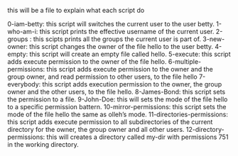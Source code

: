 this will be a file to explain what each script do

0-iam-betty: this script will switches the current user to the user betty.
1-who-am-i: this script prints the effective username of the current user.
2-groups : this scipts prints all the groups the current user is part of.
3-new-owner: this script changes the owner of the file hello to the user betty.
4-empty: this script will create an empty file called hello.
5-execute: this script adds execute permission to the owner of the file hello.
6-multiple-permissions: this script adds execute permission to the owner and the group owner, and read permission to other users, to the file hello
7-everybody: this script adds execution permission to the owner, the group owner and the other users, to the file hello.
8-James-Bond: this script sets the permission to a file.
9-John-Doe: this will sets the mode of the file hello to a specific permission battern.
10-mirror-permissions: this script sets the mode of the file hello the same as olleh’s mode.
11-directories-permissions: this script adds execute permission to all subdirectories of the current directory for the owner, the group owner and all other users.
12-directory-permissions: this will creates a directory called my-dir with permissions 751 in the working directory.
